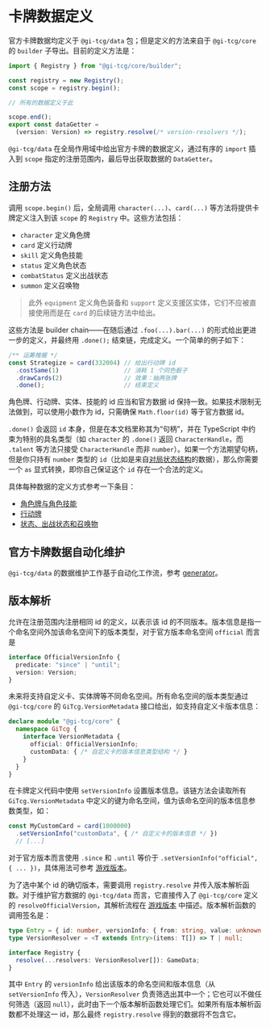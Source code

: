# 卡牌数据定义

官方卡牌数据均定义于 `@gi-tcg/data` 包；但是定义的方法来自于 `@gi-tcg/core` 的 `builder` 子导出。目前的定义方法是：

```ts
import { Registry } from "@gi-tcg/core/builder";

const registry = new Registry();
const scope = registry.begin();

// 所有的数据定义于此

scope.end();
export const dataGetter =
  (version: Version) => registry.resolve(/* version-resolvers */);
```

`@gi-tcg/data` 在全局作用域中给出官方卡牌的数据定义，通过有序的 `import` 插入到 `scope` 指定的注册范围内，最后导出获取数据的 `DataGetter`。

## 注册方法

调用 `scope.begin()` 后，全局调用 `character(...)`、`card(...)` 等方法将提供卡牌定义注入到该 `scope` 的 `Registry` 中。这些方法包括：
- `character` 定义角色牌
- `card` 定义行动牌
- `skill` 定义角色技能
- `status` 定义角色状态
- `combatStatus` 定义出战状态
- `summon` 定义召唤物

> 此外 `equipment` 定义角色装备和 `support` 定义支援区实体，它们不应被直接使用而是在 `card` 的后续链方法中给出。

这些方法是 builder chain——在随后通过 `.foo(...).bar(...)` 的形式给出更进一步的定义，并最终用 `.done();` 结束链，完成定义。一个简单的例子如下：

```ts
/** 运筹帷幄 */
const Strategize = card(332004) // 给出行动牌 id
  .costSame(1)                  // 消耗 1 个同色骰子
  .drawCards(2)                 // 效果：抽两张牌
  .done();                      // 结束定义
```

角色牌、行动牌、实体、技能的 id 应当和官方数据 id 保持一致。如果技术限制无法做到，可以使用小数作为 id，只需确保 `Math.floor(id)` 等于官方数据 id。

`.done()` 会返回 `id` 本身，但是在本文档里称其为“句柄”，并在 TypeScript 中约束为特别的具名类型（如 `character` 的 `.done()` 返回 `CharacterHandle`，而 `.talent` 等方法只接受 `CharacterHandle` 而非 `number`）。如果一个方法期望句柄，但是你只持有 `number` 类型的 `id`（比如是来自[对局状态结构](../state.md)的数据），那么你需要一个 `as` 显式转换，即你自己保证这个 `id` 存在一个合法的定义。

具体每种数据的定义方式参考一下条目：
- [角色牌与角色技能](./character.md)
- [行动牌](./card.md)
- [状态、出战状态和召唤物](./entity.md)

## 官方卡牌数据自动化维护

`@gi-tcg/data` 的数据维护工作基于自动化工作流，参考 [generator](./generator.md)。

## 版本解析

允许在注册范围内注册相同 id 的定义，以表示该 id 的不同版本。版本信息是指一个命名空间外加该命名空间下的版本类型，对于官方版本命名空间 `official` 而言是

```ts
interface OfficialVersionInfo {
  predicate: "since" | "until";
  version: Version;
}
```

未来将支持自定义卡、实体牌等不同命名空间。所有命名空间的版本类型通过 `@gi-tcg/core` 的 `GiTcg.VersionMetadata` 接口给出，如支持自定义卡版本信息：

```ts
declare module "@gi-tcg/core" {
  namespace GiTcg {
    interface VersionMetadata {
      official: OfficialVersionInfo;
      customData: { /* 自定义卡的版本信息类型结构 */ }
    }
  }
}
```

在卡牌定义代码中使用 `setVersionInfo` 设置版本信息。该链方法会读取所有 `GiTcg.VersionMetadata` 中定义的键为命名空间，值为该命名空间的版本信息参数类型，如：

```ts
const MyCustomCard = card(1000000)
  .setVersionInfo("customData", { /* 自定义卡的版本信息 */ })
  // [...]
```

对于官方版本而言使用 `.since` 和 `.until` 等价于 `.setVersionInfo("official", { ... })`，具体用法可参考 [游戏版本](./version.md)。

为了选中某个 id 的确切版本，需要调用 `registry.resolve` 并传入版本解析函数。对于维护官方数据的 `@gi-tcg/data` 而言，它直接传入了 `@gi-tcg/core` 定义的 `resolveOfficialVersion`，其解析流程在 [游戏版本](./version.md) 中描述。版本解析函数的调用签名是：

```ts
type Entry = { id: number, versionInfo: { from: string, value: unknown } };
type VersionResolver = <T extends Entry>(items: T[]) => T | null;

interface Registry {
  resolve(...resolvers: VersionResolver[]): GameData;
}
```

其中 `Entry` 的 `versionInfo` 给出该版本的命名空间和版本信息（从 `setVersionInfo` 传入），`VersionResolver` 负责筛选出其中一个；它也可以不做任何筛选（返回 `null`），此时由下一个版本解析函数处理它们。如果所有版本解析函数都不处理这一 id，那么最终 `registry.resolve` 得到的数据将不包含它。
